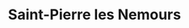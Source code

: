 ---
title: Saint-Pierre les Nemours
url: /saint-pierre-les-nemours/
latitude: 48.271
longitude: 2.679
---